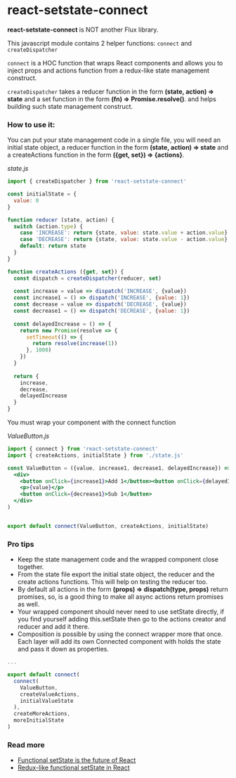 react-setstate-connect
====

**react-setstate-connect** is NOT another Flux library. 

This javascript module contains 2 helper functions: `connect` and `createDispatcher`

`connect` is a HOC function that wraps React components and allows you to inject props and actions function from a 
redux-like state management construct. 

`createDispatcher` takes a reducer function in the form **(state, action) => state** and a set function in the form
**(fn) => Promise.resolve()**. and helps building such state management construct. 

### How to use it:

You can put your state management code in a single file, you will need an initial state object, a reducer function 
in the form **(state, action) => state** and a createActions function in the form **({get, set}) => {actions}**. 

_state.js_
```jsx harmony
import { createDispatcher } from 'react-setstate-connect'

const initialState = {
  value: 0
}

function reducer (state, action) {
  switch (action.type) {
    case 'INCREASE': return {state, value: state.value + action.value}
    case 'DECREASE': return {state, value: state.value - action.value}
    default: return state
  }
}

function createActions ({get, set}) {
  const dispatch = createDispatcher(reducer, set)
  
  const increase = value => dispatch('INCREASE', {value})
  const increase1 = () => dispatch('INCREASE', {value: 1})
  const decrease = value => dispatch('DECREASE', {value})
  const decrease1 = () => dispatch('DECREASE', {value: 1})
  
  const delayedIncrease = () => {
    return new Promise(resolve => {
      setTimeout(() => {
        return resolve(increase(1))
      }, 1000)
    })
  }
  
  return {
    increase,
    decrease,
    delayedIncrease
  }
}
```

You must wrap your component with the connect function

_ValueButton.js_
```jsx harmony
import { connect } from 'react-setstate-connect'
import { createActions, initialState } from './state.js'

const ValueButton = ({value, increase1, decrease1, delayedIncrease}) => (
  <div>
    <button onClick={increase1}>Add 1</button><button onClick={delayedIncrease}>Add 1 later</button>
    <p>{value}</p>
    <button onClick={decrease1}>Sub 1</button>
  </div>
)


export default connect(ValueButton, createActions, initialState)
```

### Pro tips
- Keep the state management code and the wrapped component close together.
- From the state file export the initial state object, the reducer and the create actions functions. This will help on 
testing the reducer too.
- By default all actions in the form **(props) => dispatch(type, props)** return promises, so, is a good thing to make 
all async actions return promises as well.
- Your wrapped component should never need to use setState directly, if you find yourself adding this.setState then go
to the actions creator and reducer and add it there.
- Composition is possible by using the connect wrapper more that once. Each layer will add its own Connected component 
with holds the state and pass it down as properties.

```jsx harmony
...

export default connect(
  connect(
    ValueButton, 
    createValueActions, 
    initialValueState
  ),
  createMoreActions, 
  moreInitialState
)
```

### Read more
- [Functional setState is the future of React](https://medium.freecodecamp.org/functional-setstate-is-the-future-of-react-374f30401b6b)
- [Redux-like functional setState in React](https://medium.com/@efreyreg/redux-like-functional-setstate-6c1c17a9fa77)
